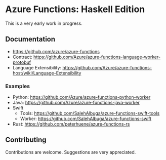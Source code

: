 # Azure Functions: Haskell Edition

This is a very early work in progress.

## Documentation

* <https://github.com/azure/azure-functions>
* Contract: <https://github.com/Azure/azure-functions-language-worker-protobuf>
* Language Extensibility: <https://github.com/Azure/azure-functions-host/wiki/Language-Extensibility>

### Examples

* Python: <https://github.com/Azure/azure-functions-python-worker>
* Java: <https://github.com/Azure/azure-functions-java-worker>
* Swift
  * Tools: <https://github.com/SalehAlbuga/azure-functions-swift-tools>
  * Worker: <https://github.com/SalehAlbuga/azure-functions-swift>
* Rust: <https://github.com/peterhuene/azure-functions-rs>

## Contributing

Contributions are welcome. Suggestions are very appreciated.
